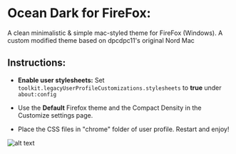 # Ocean Dark for FireFox:

A clean minimalistic & simple mac-styled theme for FireFox (Windows). A custom modified theme based on dpcdpc11's original Nord Mac 

## Instructions:

* **Enable user stylesheets:**
  Set ``toolkit.legacyUserProfileCustomizations.stylesheets`` to **true** under ``about:config``
  
* Use the **Default** Firefox theme and the Compact Density in the Customize settings page.

* Place the CSS files in "chrome" folder of user profile. Restart and enjoy!

![alt text](https://github.com/VPraharsha3/custom-ff-themes/blob/master/ocean_dark/ff_od.jpg)
